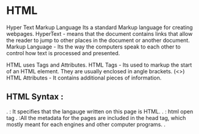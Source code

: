 # HTML

Hyper Text Markup Language
Its a standard Markup language for creating webpages. 
HyperText - means that the document contains links that allow the reader to jump to other places in the document or another document. 
Markup Language - Its the way the computers speak to each other to control how text is processed and presented. 

HTML uses Tags and Attributes.
HTML Tags - Its used to markup the start of an HTML element. They are usually enclosed in angle brackets. (<>)
HTML Attributes - It contains additional pieces of information.

## HTML Syntax :

.<!DOCTYPE HTML> : It specifies that the langauge written on this page is HTML.
.<html> : html open tag
  .<head> :All the metadata for the pages are included in the head tag, which mostly meant for each engines and other computer programs.
    .<title> : The title of the page
  .</head> : html tag closed
  .<body> : It holds the contents of the page
    .<h1> The heading </h1>
    .<p> The paragraph </p>
  .</body> : body tag closed
.</html> : html tag closed


This repository contains : 

```
- HTML list
- Table
- Header and Footer
- CSS
- Classes and Ids
- Elements
- Selectors
- Properties
- Webpage Responsiveness
- HTML Forms
- CSS Combinators
- Media
- Grid
- Flex
- JavaScript
- JQuery
- AJAX
```
